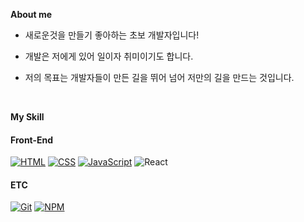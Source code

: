 **About me**

- 새로운것을 만들기 좋아하는 초보 개발자입니다!

- 개발은 저에게 있어 일이자 취미이기도 합니다.

- 저의 목표는 개발자들이 만든 길을 뛰어 넘어 저만의 길을 만드는 것입니다.

<br>

**My Skill**

#### Front-End
[![HTML](https://img.shields.io/badge/-HTML-red?style=flat-square&logo=html5&logoColor=white)](https://developer.mozilla.org/en-US/docs/Web/HTML)
[![CSS](https://img.shields.io/badge/-CSS-blue?style=flat-square&logo=css3&logoColor=white)](https://developer.mozilla.org/en-US/docs/Web/CSS)
[![JavaScript](https://img.shields.io/badge/-JavaScript-yellow?style=flat-square&logo=javascript&logoColor=white)](https://developer.mozilla.org/en-US/docs/Web/JavaScript)
![React](https://img.shields.io/badge/-React-blue?style=flat-square&logo=react&logoColor=white)


#### ETC
[![Git](https://img.shields.io/badge/-Git-black?style=flat-square&logo=git&logoColor=white)](https://git-scm.com/)
[![NPM](https://img.shields.io/badge/-NPM-red?style=flat-square&logo=npm&logoColor=white)](https://www.npmjs.com/)
